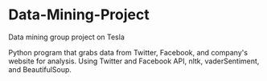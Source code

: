 # Data-Mining-Project
Data mining group project on Tesla
  
  
Python program that grabs data from Twitter, Facebook, and company's website for analysis.
Using Twitter and Facebook API, nltk, vaderSentiment, and BeautifulSoup.
